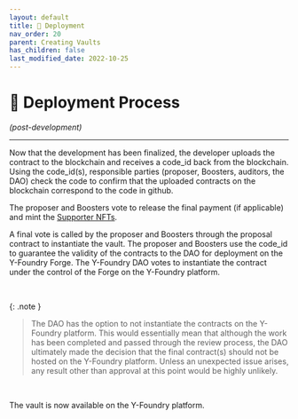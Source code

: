 ```yaml
---
layout: default
title: 📡 Deployment
nav_order: 20
parent: Creating Vaults
has_children: false
last_modified_date: 2022-10-25
---
```


# 📡 Deployment Process
_(post-development)_

***

Now that the development has been finalized, the developer uploads the contract to the blockchain and receives a code_id back from the blockchain. Using the code_id(s), responsible parties (proposer, Boosters, auditors, the DAO) check the code to confirm that the uploaded contracts on the blockchain correspond to the code in github. 

The proposer and Boosters vote to release the final payment (if applicable) and mint the [Supporter NFTs](../5-vault-nft/).

A final vote is called by the proposer and Boosters through the proposal contract to instantiate the vault. The proposer and Boosters use the code_id to guarantee the validity of the contracts to the DAO for deployment on the Y-Foundry Forge. The Y-Foundry DAO votes to instantiate the contract under the control of the Forge on the Y-Foundry platform. 

<br>

{: .note }
> The DAO has the option to not instantiate the contracts on the Y-Foundry platform. This would essentially mean that although the work has been completed and passed through the review process, the DAO ultimately made the decision that the final contract(s) should not be hosted on the Y-Foundry platform. Unless an unexpected issue arises, any result other than approval at this point would be highly unlikely.

<br>

The vault is now available on the Y-Foundry platform.
